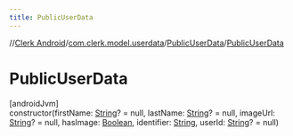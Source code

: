 ```yaml
---
title: PublicUserData
---
```

//[Clerk Android](../../../index.html)/[com.clerk.model.userdata](../index.html)/[PublicUserData](index.html)/[PublicUserData](-public-user-data.html)



# PublicUserData



[androidJvm]\
constructor(firstName: [String](https://kotlinlang.org/api/latest/jvm/stdlib/kotlin-stdlib/kotlin/-string/index.html)? = null, lastName: [String](https://kotlinlang.org/api/latest/jvm/stdlib/kotlin-stdlib/kotlin/-string/index.html)? = null, imageUrl: [String](https://kotlinlang.org/api/latest/jvm/stdlib/kotlin-stdlib/kotlin/-string/index.html)? = null, hasImage: [Boolean](https://kotlinlang.org/api/latest/jvm/stdlib/kotlin-stdlib/kotlin/-boolean/index.html), identifier: [String](https://kotlinlang.org/api/latest/jvm/stdlib/kotlin-stdlib/kotlin/-string/index.html), userId: [String](https://kotlinlang.org/api/latest/jvm/stdlib/kotlin-stdlib/kotlin/-string/index.html)? = null)




